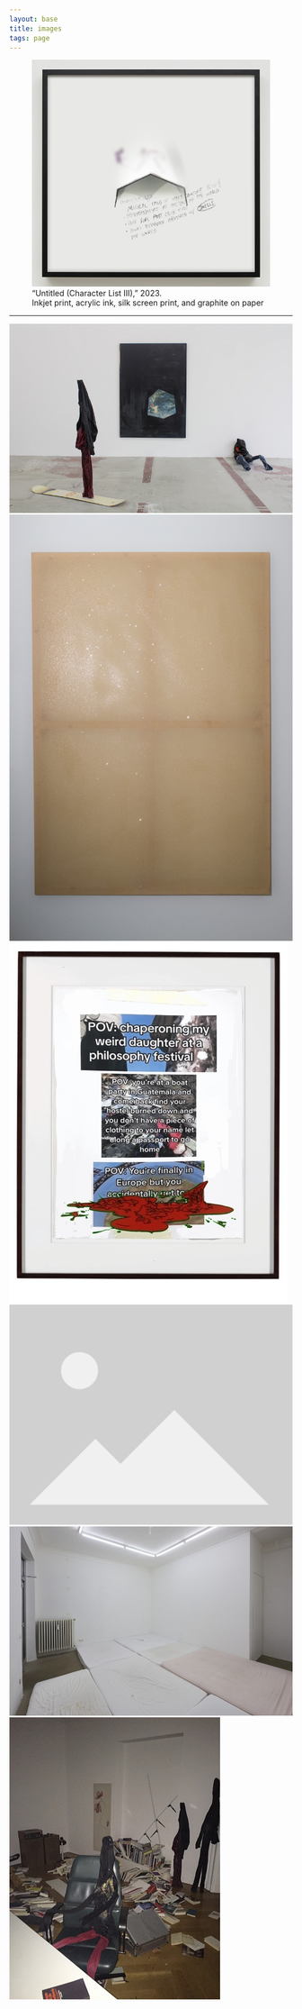 ```yaml
---
layout: base
title: images
tags: page
---
```


<figure>
<img src="assets/images/halo.jpg" alt="Technology Doesn't Deliver On It's Promises Anymore">
<figcaption>“Untitled (Character List III),” 2023.<br>Inkjet print, acrylic ink, silk screen print, and graphite on paper</figcaption>
</figure>

***
[![1.jpg](assets/images/1.jpg)](assets/images/1.jpg)
[![2.jpg](assets/images/2.jpg)](assets/images/2.jpg)
![philosophy.jpg](assets/images/philosophy.jpg)
[![0.jpg](assets/images/placeholder.svg)](assets/images/placeholder.svg)
[![6.jpg](assets/images/6.jpg)](assets/images/6.jpg)
[![relatable_mess.jpg](assets/images/relatable_mess.jpg)](assets/images/relatable_mess.jpg)